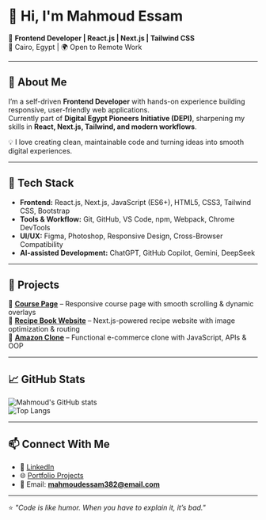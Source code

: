 # 👋 Hi, I'm Mahmoud Essam  

🚀 **Frontend Developer | React.js | Next.js | Tailwind CSS**  
📍 Cairo, Egypt | 🌍 Open to Remote Work  

---

## 🌟 About Me  
I’m a self-driven **Frontend Developer** with hands-on experience building responsive, user-friendly web applications.  
Currently part of **Digital Egypt Pioneers Initiative (DEPI)**, sharpening my skills in **React, Next.js, Tailwind, and modern workflows**.  

💡 I love creating clean, maintainable code and turning ideas into smooth digital experiences.  

---

## 🔧 Tech Stack  
- **Frontend:** React.js, Next.js, JavaScript (ES6+), HTML5, CSS3, Tailwind CSS, Bootstrap  
- **Tools & Workflow:** Git, GitHub, VS Code, npm, Webpack, Chrome DevTools  
- **UI/UX:** Figma, Photoshop, Responsive Design, Cross-Browser Compatibility  
- **AI-assisted Development:** ChatGPT, GitHub Copilot, Gemini, DeepSeek  

---

## 🚀 Projects  

🔹 [**Course Page**](https://course-page-puce.vercel.app/) – Responsive course page with smooth scrolling & dynamic overlays  
🔹 [**Recipe Book Website**](https://recipe-book-five-beta.vercel.app/) – Next.js-powered recipe website with image optimization & routing  
🔹 [**Amazon Clone**](https://mahmoudessamdev.github.io/amazon-project) – Functional e-commerce clone with JavaScript, APIs & OOP  

---

## 📈 GitHub Stats  

![Mahmoud's GitHub stats](https://github-readme-stats.vercel.app/api?username=mahmoudessamdev&show_icons=true&theme=radical)  
![Top Langs](https://github-readme-stats.vercel.app/api/top-langs/?username=mahmoudessamdev&layout=compact&theme=radical)  

---

## 📫 Connect With Me  

- 💼 [LinkedIn](https://www.linkedin.com/in/mahmoud-essam-02a1b2242)  
- 🌐 [Portfolio Projects](https://github.com/mahmoudessamdev)  
- 📧 Email: **mahmoudessam382@email.com**  

---

⭐️ *"Code is like humor. When you have to explain it, it’s bad."*  

